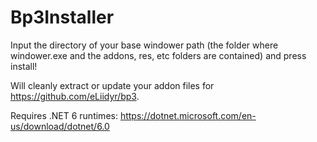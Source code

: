 # Bp3Installer

Input the directory of your base windower path (the folder where windower.exe and the addons, res, etc folders are contained) and press install!

Will cleanly extract or update your addon files for https://github.com/eLiidyr/bp3.

Requires .NET 6 runtimes: https://dotnet.microsoft.com/en-us/download/dotnet/6.0

